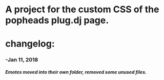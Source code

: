 # A project for the custom CSS of the popheads plug.dj page.

# changelog:

### -Jan 11, 2018
  ##### Emotes moved into their own folder, removed some unused files.

